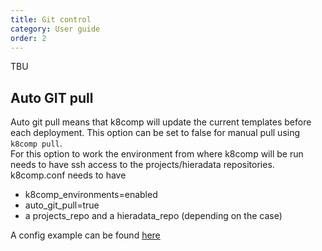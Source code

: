 ```yaml
---
title: Git control
category: User guide
order: 2
---
```

TBU

## [](#auto_git_pull)Auto GIT pull

Auto git pull means that k8comp will update the current templates before each deployment. This option can be set to false for manual pull using `k8comp pull`.  
For this option to work the environment from where k8comp will be run needs to have ssh access to the projects/hieradata repositories.  
k8comp.conf needs to have
- k8comp_environments=enabled
- auto_git_pull=true
- a projects_repo and a hieradata_repo (depending on the case)  

A config example can be found  [here](#hierayaml)
